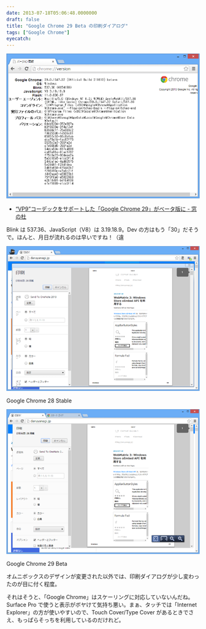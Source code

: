 ```yaml
---
date: 2013-07-18T05:06:48.0000000
draft: false
title: "Google Chrome 29 Beta の印刷ダイアログ"
tags: ["Google Chrome"]
eyecatch: 
---
```

<p><span itemscope itemtype="http://schema.org/Photograph"><img src="20130718045752.png" alt="f:id:daruyanagi:20130718045752p:plain" title="f:id:daruyanagi:20130718045752p:plain" class="hatena-fotolife" itemprop="image"></span></p>

<ul>
<li><a href="http://www.forest.impress.co.jp/docs/news/20130717_607920.html">&ldquo;VP9&rdquo;&#x30B3;&#x30FC;&#x30C7;&#x30C3;&#x30AF;&#x3092;&#x30B5;&#x30DD;&#x30FC;&#x30C8;&#x3057;&#x305F;&#x300C;Google Chrome 29&#x300D;&#x304C;&#x30D9;&#x30FC;&#x30BF;&#x7248;&#x306B; - &#x7A93;&#x306E;&#x675C;</a></li>
</ul><p>Blink は 537.36、JavaScript（V8）は 3.19.18.9。Dev の方はもう「30」だそうで。ほんと、月日が流れるのは早いですね！（違</p><p><span itemscope itemtype="http://schema.org/Photograph"><img src="20130718045956.png" alt="f:id:daruyanagi:20130718045956p:plain" title="f:id:daruyanagi:20130718045956p:plain" class="hatena-fotolife" itemprop="image"></span></p><p>Google Chrome 28 Stable</p><p><span itemscope itemtype="http://schema.org/Photograph"><img src="20130718050041.png" alt="f:id:daruyanagi:20130718050041p:plain" title="f:id:daruyanagi:20130718050041p:plain" class="hatena-fotolife" itemprop="image"></span></p><p>Google Chrome 29 Beta</p><p>オムニボックスのデザインが変更された以外では、印刷ダイアログが少し変わったのが目に付く程度。</p><p>それはそうと、「Google Chrome」はスケーリングに対応していないんだね。Surface Pro で使うと表示がボヤけて気持ち悪い。まぁ、タッチでは「Internet Explorer」の方が使いやすいので、Touch Cover/Type Cover があるときでさえ、もっぱらそっちを利用しているのだけれど。</p>
